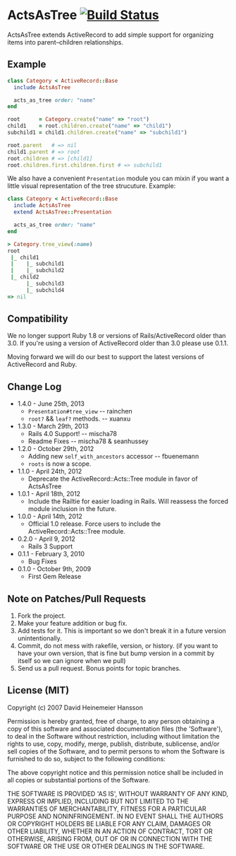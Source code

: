 # ActsAsTree [![Build Status](https://secure.travis-ci.org/amerine/acts_as_tree.png?branch=master)][travis]
[travis]: (http://travis-ci.org/amerine/acts_as_tree)


ActsAsTree extends ActiveRecord to add simple support for organizing items into parent–children relationships.

## Example

```ruby
class Category < ActiveRecord::Base
  include ActsAsTree

  acts_as_tree order: "name"
end

root      = Category.create("name" => "root")
child1    = root.children.create("name" => "child1")
subchild1 = child1.children.create("name" => "subchild1")

root.parent   # => nil
child1.parent # => root
root.children # => [child1]
root.children.first.children.first # => subchild1
```

We also have a convenient `Presentation` module you can mixin if you want a little visual representation of the tree strucuture. Example:

```ruby
class Category < ActiveRecord::Base
  include ActsAsTree
  extend ActsAsTree::Presentation

  acts_as_tree order: "name"
end

> Category.tree_view(:name)
root
 |_ child1
 |    |_ subchild1
 |    |_ subchild2
 |_ child2
      |_ subchild3
      |_ subchild4
=> nil
```

## Compatibility

We no longer support Ruby 1.8 or versions of Rails/ActiveRecord older than 3.0. If you're using a version of ActiveRecord older than 3.0 please use 0.1.1.

Moving forward we will do our best to support the latest versions of ActiveRecord and Ruby.

## Change Log
* 1.4.0 - June 25th, 2013
	* `Presentation#tree_view` -- rainchen
	* `root?` && `leaf?` methods. -- xuanxu
* 1.3.0 - March 29th, 2013
	* Rails 4.0 Support! -- mischa78
	* Readme Fixes -- mischa78 & seanhussey
* 1.2.0 - October 29th, 2012
	* Adding new `self_with_ancestors` accessor -- fbuenemann
	* `roots` is now a scope.
* 1.1.0 - April 24th, 2012
	* Deprecate the ActiveRecord::Acts::Tree module in favor of ActsAsTree
* 1.0.1 - April 18th, 2012
	* Include the Railtie for easier loading in Rails. Will reassess the forced module inclusion in the future.
* 1.0.0 - April 14th, 2012
	* Official 1.0 release. Force users to include the ActiveRecord::Acts::Tree module.
* 0.2.0 - April 9, 2012
	* Rails 3 Support
* 0.1.1 - February 3, 2010
	* Bug Fixes
* 0.1.0 - October 9th, 2009
	* First Gem Release

## Note on Patches/Pull Requests

1. Fork the project.
2. Make your feature addition or bug fix.
3. Add tests for it. This is important so we don't break it in a future version
   unintentionally.
4. Commit, do not mess with rakefile, version, or history. (if you want to have
   your own version, that is fine but bump version in a commit by itself so we can
   ignore when we pull)
5. Send us a pull request. Bonus points for topic branches.

## License (MIT)

Copyright (c) 2007 David Heinemeier Hansson

Permission is hereby granted, free of charge, to any person obtaining a copy of
this software and associated documentation files (the 'Software'), to deal in the
Software without restriction, including without limitation the rights to use,
copy, modify, merge, publish, distribute, sublicense, and/or sell copies of the
Software, and to permit persons to whom the Software is furnished to do so,
subject to the following conditions:

The above copyright notice and this permission notice shall be included in all
copies or substantial portions of the Software.

THE SOFTWARE IS PROVIDED 'AS IS', WITHOUT WARRANTY OF ANY KIND, EXPRESS OR
IMPLIED, INCLUDING BUT NOT LIMITED TO THE WARRANTIES OF MERCHANTABILITY, FITNESS
FOR A PARTICULAR PURPOSE AND NONINFRINGEMENT. IN NO EVENT SHALL THE AUTHORS OR
COPYRIGHT HOLDERS BE LIABLE FOR ANY CLAIM, DAMAGES OR OTHER LIABILITY, WHETHER IN
AN ACTION OF CONTRACT, TORT OR OTHERWISE, ARISING FROM, OUT OF OR IN CONNECTION
WITH THE SOFTWARE OR THE USE OR OTHER DEALINGS IN THE SOFTWARE.

